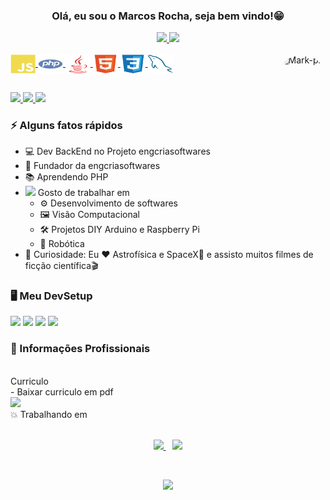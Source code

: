 <div align="center">
  <h3>Olá, eu sou o Marcos Rocha, seja bem vindo!😁</h3>
  <a href="https://github.com/Marcos704">
  <img height="180em" src="https://github-readme-stats.vercel.app/api?username=Marcos704&show_icons=true&theme=dracula&include_all_commits=true&count_private=true"/>
    <img height="180em" src="https://github-readme-stats.vercel.app/api/top-langs/?username=Marcos704&layout=compact&langs_count=12&theme=dracula"/>
</div>
<div style="display: inline_block"><br>
  <img align="center" alt="Mark-Js" height="30" width="40" src="https://raw.githubusercontent.com/devicons/devicon/master/icons/javascript/javascript-plain.svg">
  <img align="center" alt="Mark-Php" height="30" width="40" src="https://github.com/devicons/devicon/blob/master/icons/php/php-plain.svg">
  <img align="center" alt="Mark-React" height="30" width="40" src="https://github.com/devicons/devicon/blob/master/icons/java/java-plain.svg">
  <img align="center" alt="Mark-HTML" height="30" width="40" src="https://raw.githubusercontent.com/devicons/devicon/master/icons/html5/html5-original.svg">
  <img align="center" alt="Mark-CSS" height="30" width="40" src="https://raw.githubusercontent.com/devicons/devicon/master/icons/css3/css3-original.svg">
  <img align="center" alt="Mark-Python" height="30" width="40" src="https://github.com/devicons/devicon/blob/master/icons/mysql/mysql-plain.svg">
  <img align="right" alt="Mark-pic" height="150" style="border-radius:50px;" src="https://i.redd.it/6rrwft1cxpb81.png?width=676&height=676">
</div>
  
  ##
  
<div> 
  <a href="https://www.instagram.com/marcos_rocha0110/" target="_blank">
    <img src="https://img.shields.io/badge/-Instagram-%23E4405F?style=for-the-badge&logo=instagram&logoColor=white" target="_blank">
  </a>
  <a href = "mailto:marcosreis581@gmail.com@gmail.com">
    <img src="https://img.shields.io/badge/-Gmail-%23333?style=for-the-badge&logo=gmail&logoColor=white" target="_blank">
  </a>
  <a href="https://www.linkedin.com/in/mreisrocha/" target="_blank">
    <img src="https://img.shields.io/badge/-LinkedIn-%230077B5?style=for-the-badge&logo=linkedin&logoColor=white" target="_blank">
  </a> 
 
  ### ⚡️ Alguns fatos rápidos
    
  - 💻 Dev BackEnd no Projeto engcriasoftwares
  - 🔭 Fundador da engcriasoftwares
  - 📚 Aprendendo PHP
  - <img src="https://media.giphy.com/media/WUlplcMpOCEmTGBtBW/giphy.gif" width="30"> Gosto de trabalhar em
    - ⚙ Desenvolvimento de softwares
    - 🖼 Visão Computacional
    - 🛠 Projetos DIY Arduino e Raspberry Pi
    - 🤖 Robótica
  - 🎉 Curiosidade: Eu ❤️ Astrofísica e SpaceX🚀 e assisto muitos filmes de ficção científica🎬

###  🖥️ Meu DevSetup
<img src="https://img.shields.io/badge/Legion-555555.svg?&style=flat-square&logo=Lenovo&logoColor=E2231A">  <img src="https://img.shields.io/badge/Chrome-555555.svg?&style=flat-square&logo=google-chrome&logoColor =FABC0C"> <img src="https://img.shields.io/badge/VS Code-555555?style=flat-square&logo=visual-studio-code&logoColor=007ACC"> <img src="https://img.shields.io/badge/Spotify-555555.svg?&style=flat-square&logo=spotify&logoColor=1ED760">
###  🚀 Informações Profissionais
<br>
  <summary> Curriculo </summary>
  - Baixar curriculo em pdf
  <br>
  <a href="https://drive.google.com/file/d/1RvxIdpWxdg-sNpssj_1iQWJooBvxFfBR/view?usp=share_link" target="_blank">
    <img src="https://img.shields.io/badge/Google%20Drive-4285F4?style=for-the-badge&logo=googledrive&logoColor=white" target="_blank">
  </a> 
<detalhes>
<summary> 💥 Trabalhando em </summary>
<br>
<p align="center">
<a href="https://github.com/Marcos704/CollectSystem">
<img src="https://github-readme-stats.vercel.app/api/pin/?username=Marcos704&repo=CollectSystem&show_owner=true&theme=react" />
</a>  
<a href="https://github.com/Marcos704/ru_ifma_mobile">
<img src="https://github-readme-stats.vercel.app/api/pin/?username=Marcos704&repo=ru_ifma_mobile&show_owner=true&theme=react" />
</a>
</p>
<br>
<p align="center">
<a href="https://github.com/Marcos704/CollectSystem">
<img src="https://github-readme-stats.vercel.app/api/pin/?username=Marcos704&repo=PDV-Background&show_owner=true&theme=react" />
</a> 
</detalhes>

<!--
**Marcos704/Marcos704** is a ✨ _special_ ✨ repository because its `README.md` (this file) appears on your GitHub profile.

Here are some ideas to get you started:

- 🔭 I’m currently working on ...
- 🌱 I’m currently learning ...
- 👯 I’m looking to collaborate on ...
- 🤔 I’m looking for help with ...
- 💬 Ask me about ...
- 📫 How to reach me: ...
- 😄 Pronouns: ...
- ⚡ Fun fact: ...
-->
